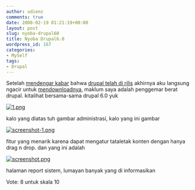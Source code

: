 ```yaml
---
author: udienz
comments: true
date: 2008-02-19 01:21:19+00:00
layout: post
slug: nyoba-drupal60
title: Nyoba Drupal6.0
wordpress_id: 167
categories:
- MySelf
tags:
- Drupal
---
```


Setelah [mendengar kabar](http://okto.silaban.net/2008/02/linux/drupal-60-telah-tersedia/) bahwa [drupal telah di rilis](http://drupal.org/drupal-6.0) akhirnya aku langsung ngacir untuk [mendownloadnya,](http://ftp.osuosl.org/pub/drupal/files/projects/drupal-6.0.tar.gz) maklum saya adalah penggemar berat drupal. kitalihat bersama-sama drupal 6.0 yuk

[![1.png](http://udienz.files.wordpress.com/2008/02/1.thumbnail.png)](http://udienz.wordpress.com/2008/02/19/nyoba-drupal60/295/)

kalo yang diatas tuh gambar administrasi, kalo yang ini gambar

[![screenshot-1.png](http://udienz.files.wordpress.com/2008/02/screenshot-1.thumbnail.png)](http://udienz.files.wordpress.com/2008/02/screenshot-1.png)

fitur yang menarik karena dapat mengatur tataletak konten dengan hanya drag n drop. dan yang ini adalah

[![screenshot.png](http://udienz.files.wordpress.com/2008/02/screenshot.thumbnail.png)](http://udienz.files.wordpress.com/2008/02/screenshot.png)

halaman report sistem, lumayan banyak yang di informasikan

Vote: 8 untuk skala 10
